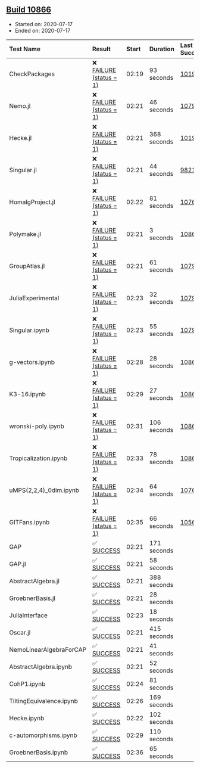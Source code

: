 ## [Build 10866](https://oscarci.mathematik.uni-kl.de/job/oscar/10866/)

* Started on: 2020-07-17
* Ended on: 2020-07-17

| Test Name    | Result | Start | Duration | Last Success | First Failure |
|:-------------|:-------|:------|:---------|:-------------|:--------------|
| CheckPackages | ❌ [FAILURE (status = 1)](https://oscarci.mathematik.uni-kl.de/job/oscar/10866/artifact/logs/build-10866/CheckPackages.log) | 02:19 | 93 seconds | [10197](https://oscarci.mathematik.uni-kl.de/job/oscar/10197/) | [10198](https://oscarci.mathematik.uni-kl.de/job/oscar/10198/) |
| Nemo.jl | ❌ [FAILURE (status = 1)](https://oscarci.mathematik.uni-kl.de/job/oscar/10866/artifact/logs/build-10866/Nemo.jl.log) | 02:21 | 46 seconds | [10790](https://oscarci.mathematik.uni-kl.de/job/oscar/10790/) | [10791](https://oscarci.mathematik.uni-kl.de/job/oscar/10791/) |
| Hecke.jl | ❌ [FAILURE (status = 1)](https://oscarci.mathematik.uni-kl.de/job/oscar/10866/artifact/logs/build-10866/Hecke.jl.log) | 02:21 | 368 seconds | [10197](https://oscarci.mathematik.uni-kl.de/job/oscar/10197/) | [10198](https://oscarci.mathematik.uni-kl.de/job/oscar/10198/) |
| Singular.jl | ❌ [FAILURE (status = 1)](https://oscarci.mathematik.uni-kl.de/job/oscar/10866/artifact/logs/build-10866/Singular.jl.log) | 02:21 | 44 seconds | [9821](https://oscarci.mathematik.uni-kl.de/job/oscar/9821/) | [9822](https://oscarci.mathematik.uni-kl.de/job/oscar/9822/) |
| HomalgProject.jl | ❌ [FAILURE (status = 1)](https://oscarci.mathematik.uni-kl.de/job/oscar/10866/artifact/logs/build-10866/HomalgProject.jl.log) | 02:22 | 81 seconds | [10765](https://oscarci.mathematik.uni-kl.de/job/oscar/10765/) | [10766](https://oscarci.mathematik.uni-kl.de/job/oscar/10766/) |
| Polymake.jl | ❌ [FAILURE (status = 1)](https://oscarci.mathematik.uni-kl.de/job/oscar/10866/artifact/logs/build-10866/Polymake.jl.log) | 02:21 | 3 seconds | [10862](https://oscarci.mathematik.uni-kl.de/job/oscar/10862/) | [10863](https://oscarci.mathematik.uni-kl.de/job/oscar/10863/) |
| GroupAtlas.jl | ❌ [FAILURE (status = 1)](https://oscarci.mathematik.uni-kl.de/job/oscar/10866/artifact/logs/build-10866/GroupAtlas.jl.log) | 02:21 | 61 seconds | [10790](https://oscarci.mathematik.uni-kl.de/job/oscar/10790/) | [10791](https://oscarci.mathematik.uni-kl.de/job/oscar/10791/) |
| JuliaExperimental | ❌ [FAILURE (status = 1)](https://oscarci.mathematik.uni-kl.de/job/oscar/10866/artifact/logs/build-10866/JuliaExperimental.log) | 02:23 | 32 seconds | [10790](https://oscarci.mathematik.uni-kl.de/job/oscar/10790/) | [10791](https://oscarci.mathematik.uni-kl.de/job/oscar/10791/) |
| Singular.ipynb | ❌ [FAILURE (status = 1)](https://oscarci.mathematik.uni-kl.de/job/oscar/10866/artifact/logs/build-10866/Singular.ipynb.log) | 02:23 | 55 seconds | [10790](https://oscarci.mathematik.uni-kl.de/job/oscar/10790/) | [10791](https://oscarci.mathematik.uni-kl.de/job/oscar/10791/) |
| g-vectors.ipynb | ❌ [FAILURE (status = 1)](https://oscarci.mathematik.uni-kl.de/job/oscar/10866/artifact/logs/build-10866/g-vectors.ipynb.log) | 02:28 | 28 seconds | [10862](https://oscarci.mathematik.uni-kl.de/job/oscar/10862/) | [10863](https://oscarci.mathematik.uni-kl.de/job/oscar/10863/) |
| K3-16.ipynb | ❌ [FAILURE (status = 1)](https://oscarci.mathematik.uni-kl.de/job/oscar/10866/artifact/logs/build-10866/K3-16.ipynb.log) | 02:29 | 27 seconds | [10862](https://oscarci.mathematik.uni-kl.de/job/oscar/10862/) | [10863](https://oscarci.mathematik.uni-kl.de/job/oscar/10863/) |
| wronski-poly.ipynb | ❌ [FAILURE (status = 1)](https://oscarci.mathematik.uni-kl.de/job/oscar/10866/artifact/logs/build-10866/wronski-poly.ipynb.log) | 02:31 | 106 seconds | [10863](https://oscarci.mathematik.uni-kl.de/job/oscar/10863/) | [10864](https://oscarci.mathematik.uni-kl.de/job/oscar/10864/) |
| Tropicalization.ipynb | ❌ [FAILURE (status = 1)](https://oscarci.mathematik.uni-kl.de/job/oscar/10866/artifact/logs/build-10866/Tropicalization.ipynb.log) | 02:33 | 78 seconds | [10865](https://oscarci.mathematik.uni-kl.de/job/oscar/10865/) | [10866](https://oscarci.mathematik.uni-kl.de/job/oscar/10866/) |
| uMPS(2,2,4)_0dim.ipynb | ❌ [FAILURE (status = 1)](https://oscarci.mathematik.uni-kl.de/job/oscar/10866/artifact/logs/build-10866/uMPS-2-2-4-_0dim.ipynb.log) | 02:34 | 64 seconds | [10765](https://oscarci.mathematik.uni-kl.de/job/oscar/10765/) | [10766](https://oscarci.mathematik.uni-kl.de/job/oscar/10766/) |
| GITFans.ipynb | ❌ [FAILURE (status = 1)](https://oscarci.mathematik.uni-kl.de/job/oscar/10866/artifact/logs/build-10866/GITFans.ipynb.log) | 02:35 | 66 seconds | [10566](https://oscarci.mathematik.uni-kl.de/job/oscar/10566/) | [10567](https://oscarci.mathematik.uni-kl.de/job/oscar/10567/) |
| GAP | ✅ [SUCCESS](https://oscarci.mathematik.uni-kl.de/job/oscar/10866/artifact/logs/build-10866/GAP.log) | 02:21 | 171 seconds |  |  |
| GAP.jl | ✅ [SUCCESS](https://oscarci.mathematik.uni-kl.de/job/oscar/10866/artifact/logs/build-10866/GAP.jl.log) | 02:21 | 58 seconds |  |  |
| AbstractAlgebra.jl | ✅ [SUCCESS](https://oscarci.mathematik.uni-kl.de/job/oscar/10866/artifact/logs/build-10866/AbstractAlgebra.jl.log) | 02:21 | 388 seconds |  |  |
| GroebnerBasis.jl | ✅ [SUCCESS](https://oscarci.mathematik.uni-kl.de/job/oscar/10866/artifact/logs/build-10866/GroebnerBasis.jl.log) | 02:21 | 28 seconds |  |  |
| JuliaInterface | ✅ [SUCCESS](https://oscarci.mathematik.uni-kl.de/job/oscar/10866/artifact/logs/build-10866/JuliaInterface.log) | 02:23 | 18 seconds |  |  |
| Oscar.jl | ✅ [SUCCESS](https://oscarci.mathematik.uni-kl.de/job/oscar/10866/artifact/logs/build-10866/Oscar.jl.log) | 02:21 | 415 seconds |  |  |
| NemoLinearAlgebraForCAP | ✅ [SUCCESS](https://oscarci.mathematik.uni-kl.de/job/oscar/10866/artifact/logs/build-10866/NemoLinearAlgebraForCAP.log) | 02:21 | 41 seconds |  |  |
| AbstractAlgebra.ipynb | ✅ [SUCCESS](https://oscarci.mathematik.uni-kl.de/job/oscar/10866/artifact/logs/build-10866/AbstractAlgebra.ipynb.log) | 02:21 | 52 seconds |  |  |
| CohP1.ipynb | ✅ [SUCCESS](https://oscarci.mathematik.uni-kl.de/job/oscar/10866/artifact/logs/build-10866/CohP1.ipynb.log) | 02:24 | 81 seconds |  |  |
| TiltingEquivalence.ipynb | ✅ [SUCCESS](https://oscarci.mathematik.uni-kl.de/job/oscar/10866/artifact/logs/build-10866/TiltingEquivalence.ipynb.log) | 02:26 | 169 seconds |  |  |
| Hecke.ipynb | ✅ [SUCCESS](https://oscarci.mathematik.uni-kl.de/job/oscar/10866/artifact/logs/build-10866/Hecke.ipynb.log) | 02:22 | 102 seconds |  |  |
| c-automorphisms.ipynb | ✅ [SUCCESS](https://oscarci.mathematik.uni-kl.de/job/oscar/10866/artifact/logs/build-10866/c-automorphisms.ipynb.log) | 02:29 | 110 seconds |  |  |
| GroebnerBasis.ipynb | ✅ [SUCCESS](https://oscarci.mathematik.uni-kl.de/job/oscar/10866/artifact/logs/build-10866/GroebnerBasis.ipynb.log) | 02:36 | 65 seconds |  |  |
